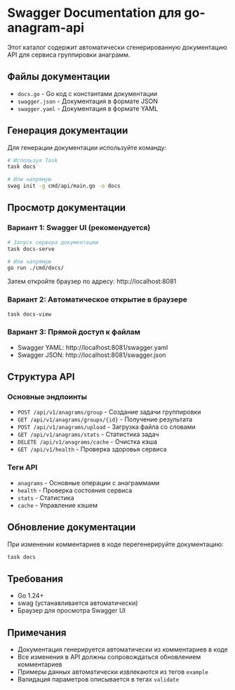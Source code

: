 # Swagger Documentation для go-anagram-api

Этот каталог содержит автоматически сгенерированную документацию API для сервиса группировки анаграмм.

## Файлы документации

- `docs.go` - Go код с константами документации
- `swagger.json` - Документация в формате JSON
- `swagger.yaml` - Документация в формате YAML

## Генерация документации

Для генерации документации используйте команду:

```bash
# Используя Task
task docs

# Или напрямую
swag init -g cmd/api/main.go -o docs
```

## Просмотр документации

### Вариант 1: Swagger UI (рекомендуется)

```bash
# Запуск сервера документации
task docs-serve

# Или напрямую
go run ./cmd/docs/
```

Затем откройте браузер по адресу: http://localhost:8081

### Вариант 2: Автоматическое открытие в браузере

```bash
task docs-view
```

### Вариант 3: Прямой доступ к файлам

- Swagger YAML: http://localhost:8081/swagger.yaml
- Swagger JSON: http://localhost:8081/swagger.json

## Структура API

### Основные эндпоинты

- `POST /api/v1/anagrams/group` - Создание задачи группировки
- `GET /api/v1/anagrams/groups/{id}` - Получение результата
- `POST /api/v1/anagrams/upload` - Загрузка файла со словами
- `GET /api/v1/anagrams/stats` - Статистика задач
- `DELETE /api/v1/anagrams/cache` - Очистка кэша
- `GET /api/v1/health` - Проверка здоровья сервиса

### Теги API

- `anagrams` - Основные операции с анаграммами
- `health` - Проверка состояния сервиса
- `stats` - Статистика
- `cache` - Управление кэшем

## Обновление документации

При изменении комментариев в коде перегенерируйте документацию:

```bash
task docs
```

## Требования

- Go 1.24+
- swag (устанавливается автоматически)
- Браузер для просмотра Swagger UI

## Примечания

- Документация генерируется автоматически из комментариев в коде
- Все изменения в API должны сопровождаться обновлением комментариев
- Примеры данных автоматически извлекаются из тегов `example`
- Валидация параметров описывается в тегах `validate`
